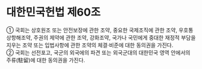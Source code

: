 # 대한민국헌법 제60조

① 국회는 상호원조 또는 안전보장에 관한 조약, 중요한 국제조직에 관한 조약, 우호통상항해조약, 주권의 제약에 관한 조약, 강화조약, 국가나 국민에게 중대한 재정적 부담을 지우는 조약 또는 입법사항에 관한 조약의 체결·비준에 대한 동의권을 가진다.  
② 국회는 선전포고, 국군의 외국에의 파견 또는 외국군대의 대한민국 영역 안에서의 주류(駐留)에 대한 동의권을 가진다.
